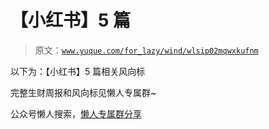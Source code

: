 # 【小红书】5 篇

> 原文：[`www.yuque.com/for_lazy/wind/wlsip02mqwxkufnm`](https://www.yuque.com/for_lazy/wind/wlsip02mqwxkufnm)

以下为：【小红书】5 篇相关风向标

完整生财周报和风向标见懒人专属群~

公众号懒人搜索，[懒人专属群分享](https://lazybook.fun/#/blog/group)